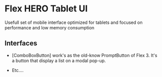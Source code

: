 Flex HERO Tablet UI
===================

Usefull set of mobile interface optimized for tablets and focused on performance and low memory consumption


Interfaces
----------

* [ComboBoxButton] work's as the old-know PromptButton of Flex 3. It's a button that display a list on a modal pop-up.

* Etc....